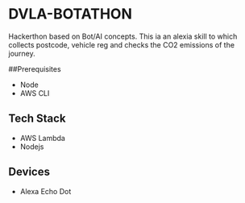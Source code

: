# DVLA-BOTATHON
Hackerthon based on Bot/AI concepts. This ia an alexia skill to which collects postcode, vehicle reg and checks the CO2 emissions of the journey. 

##Prerequisites 
- Node
- AWS CLI


## Tech Stack
- AWS Lambda
- Nodejs

## Devices
- Alexa Echo Dot

